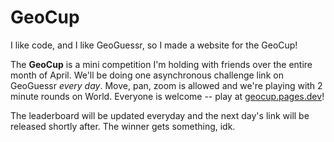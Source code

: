 # GeoCup

I like code, and I like GeoGuessr, so I made a website for the GeoCup!

The **GeoCup** is a mini competition I'm holding with friends over the entire month of April.
We'll be doing one asynchronous challenge link on GeoGuessr _every day_. Move, pan, zoom is
allowed and we're playing with 2 minute rounds on World. Everyone is welcome -- play at [geocup.pages.dev](https://geocup.pages.dev)!

The leaderboard will be updated everyday and the next day's link will be released shortly after. The winner gets something, idk.
